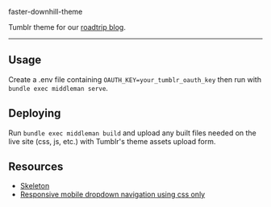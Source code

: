 faster-downhill-theme

Tumblr theme for our [roadtrip blog](https://fasterdownhill.com).

---

## Usage

Create a .env file containing `OAUTH_KEY=your_tumblr_oauth_key` then run with `bundle exec middleman serve`.

## Deploying

Run `bundle exec middleman build` and upload any built files needed on the live site (css, js, etc.) with Tumblr's theme assets upload form.

## Resources

- [Skeleton](http://getskeleton.com)
- [Responsive mobile dropdown navigation using css only](http://kmturley.blogspot.ca/2014/06/responsive-mobile-dropdown-navigation.html)
